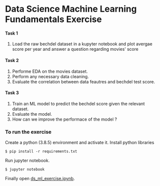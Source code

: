 # Data Science Machine Learning Fundamentals Exercise


#### Task 1
1. Load the raw bechdel dataset in a kupyter notebook and plot avergae score per year and answer a question regarding movies' score

#### Task 2
1. Performe EDA on the movies dataset.
2. Perform any necessary data cleaning.
3. Evaluate the correlation between data feautres and bechdel test score.

#### Task 3
1. Train an ML model to predict the bechdel score given the relevant dataset.
2. Evaluate the model.
3. How can we improve the performace of the model ?

### To run the exercise

Create a python (3.8.5) environment and activate it.
Install python libraries
```text
$ pip install -r requirements.txt
```
Run jupyter notebook.
```text
$ jupyter notebook
```
Finally open [ds_ml_exercise.ipynb](ds_ml_exercise.ipynb).


